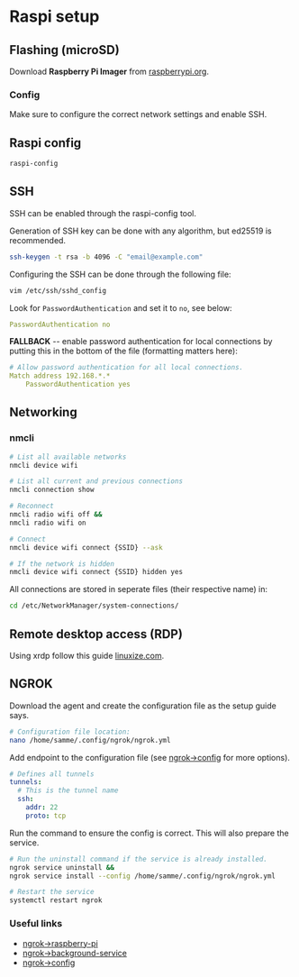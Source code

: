 # Raspi setup

## Flashing (microSD)

Download **Raspberry Pi Imager** from [raspberrypi.org](https://www.raspberrypi.org/software/).

### Config

Make sure to configure the correct network settings and enable SSH.

## Raspi config

```bash
raspi-config
```

## SSH

SSH can be enabled through the raspi-config tool.

Generation of SSH key can be done with any algorithm, but ed25519 is recommended.

```bash
ssh-keygen -t rsa -b 4096 -C "email@example.com"
```

Configuring the SSH can be done through the following file:

```bash
vim /etc/ssh/sshd_config
```

Look for `PasswordAuthentication` and set it to `no`, see below:

```yml
PasswordAuthentication no
```

**FALLBACK** -- enable password authentication for local connections by putting this in the bottom of the file (formatting matters here):

```yml
# Allow password authentication for all local connections.
Match address 192.168.*.*
    PasswordAuthentication yes
```

## Networking

### nmcli

```bash
# List all available networks
nmcli device wifi
```

```bash
# List all current and previous connections
nmcli connection show
```

```bash
# Reconnect
nmcli radio wifi off &&
nmcli radio wifi on
```

```bash
# Connect
nmcli device wifi connect {SSID} --ask

# If the network is hidden
nmcli device wifi connect {SSID} hidden yes
```

All connections are stored in seperate files (their respective name) in:

```bash
cd /etc/NetworkManager/system-connections/
```

## Remote desktop access (RDP)

Using xrdp follow this guide [linuxize.com](https://linuxize.com/post/how-to-install-xrdp-on-raspberry-pi/).

## NGROK

Download the agent and create the configuration file as the setup guide says.

```bash
# Configuration file location:
nano /home/samme/.config/ngrok/ngrok.yml
```

Add endpoint to the configuration file (see [ngrok->config](https://ngrok.com/docs/agent/config/) for more options).

```yml
# Defines all tunnels
tunnels:
  # This is the tunnel name
  ssh:
    addr: 22
    proto: tcp
```

Run the command to ensure the config is correct. This will also prepare the service.

```bash
# Run the uninstall command if the service is already installed.
ngrok service uninstall &&
ngrok service install --config /home/samme/.config/ngrok/ngrok.yml
```

```bash
# Restart the service
systemctl restart ngrok
```

### Useful links

- [ngrok->raspberry-pi](https://dashboard.ngrok.com/get-started/setup/raspberrypi)
- [ngrok->background-service](https://ngrok.com/docs/agent/#background-service)
- [ngrok->config](https://ngrok.com/docs/agent/config/)
